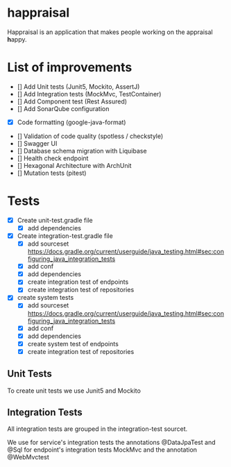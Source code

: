 
# happraisal

Happraisal is an application that makes people working on the appraisal **h**appy.


# List of improvements

- [] Add Unit tests (Junit5, Mockito, AssertJ)
- [] Add Integration tests  (MockMvc, TestContainer)
- [] Add Component test (Rest Assured)
- [] Add SonarQube configuration
- [x] Code formatting (google-java-format)
- [] Validation of code quality (spotless / checkstyle)
- [] Swagger UI
- [] Database schema migration with Liquibase
- [] Health check endpoint
- [] Hexagonal Architecture with ArchUnit
- [] Mutation tests (pitest)



# Tests
* [x] Create unit-test.gradle file
    * [x] add dependencies 

* [x] Create integration-test.gradle file
  * [x] add sourceset https://docs.gradle.org/current/userguide/java_testing.html#sec:configuring_java_integration_tests 
  * [x] add conf
  * [x] add dependencies
  * [x] create integration test of endpoints
  * [x] create integration test of repositories
* [x] create system tests
  * [x] add sourceset https://docs.gradle.org/current/userguide/java_testing.html#sec:configuring_java_integration_tests
  * [x] add conf
  * [x] add dependencies
  * [x] create system test of endpoints
  * [x] create integration test of repositories

## Unit Tests
To create  unit tests we use Junit5 and Mockito

## Integration Tests

All integration tests are grouped in the integration-test sourcet. 

We use 
for service's integration tests the annotations @DataJpaTest and @Sql
for endpoint's integration tests MockMvc and the annotation @WebMvctest